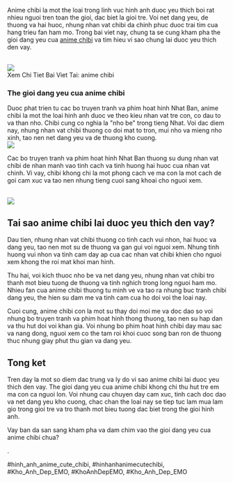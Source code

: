 <p>Anime chibi la mot the loai trong linh vuc hinh anh duoc yeu thich boi rat nhieu nguoi tren toan the gioi, dac biet la gioi tre. Voi net dang yeu, de thuong va hai huoc, nhung nhan vat chibi da chinh phuc duoc trai tim cua hang trieu fan ham mo. Trong bai viet nay, chung ta se cung kham pha the gioi dang yeu cua <a href="https://khoanhdepemo.com/anh-anime-chibi/">anime chibi</a> va tim hieu vi sao chung lai duoc yeu thich den vay.</p><br><img src="https://demoda.vn/wp-content/uploads/2022/01/hinh-anh-chibi-tinh-yeu-ben-xe-dap.jpg"></br>
Xem Chi Tiet Bai Viet Tai: anime chibi<div class="chibi">

<h3>The gioi dang yeu cua anime chibi</h3>
<p>Duoc phat trien tu cac bo truyen tranh va phim hoat hinh Nhat Ban, anime chibi la mot the loai hinh anh duoc ve theo kieu nhan vat tre con, co dau to va than nho. Chibi cung co nghia la "nho be" trong tieng Nhat. Voi dac diem nay, nhung nhan vat chibi thuong co doi mat to tron, mui nho va mieng nho xinh, tao nen net dang yeu va de thuong kho cuong.<br><img src="https://www.invert.vn/media/uploads/uploads/2022/11/03194957-1-anh-cap-doi-yeu-nhau-anime-dang-chibi.jpeg"></br>
<p>Cac bo truyen tranh va phim hoat hinh Nhat Ban thuong su dung nhan vat chibi de nhan manh vao tinh cach va tinh huong hai huoc cua nhan vat chinh. Vi vay, chibi khong chi la mot phong cach ve ma con la mot cach de goi cam xuc va tao nen nhung tieng cuoi sang khoai cho nguoi xem.</p><br><img src="https://img.lovepik.com/element/45017/1402.png_860.png"></br>
</div><h2>Tai sao anime chibi lai duoc yeu thich den vay?</h2><p>Dau tien, nhung nhan vat chibi thuong co tinh cach vui nhon, hai huoc va dang yeu, tao nen mot su de thuong va gan gui voi nguoi xem. Nhung tinh huong vui nhon va tinh cam day ap cua cac nhan vat chibi khien cho nguoi xem khong the roi mat khoi man hinh.<p>Thu hai, voi kich thuoc nho be va net dang yeu, nhung nhan vat chibi tro thanh mot bieu tuong de thuong va tinh nghich trong long nguoi ham mo. Nhieu fan cua anime chibi thuong tu minh ve va tao ra nhung buc tranh chibi dang yeu, the hien su dam me va tinh cam cua ho doi voi the loai nay.</p><p>Cuoi cung, anime chibi con la mot su thay doi moi me va doc dao so voi nhung bo truyen tranh va phim hoat hinh thong thuong, tao nen su hap dan va thu hut doi voi khan gia. Voi nhung bo phim hoat hinh chibi day mau sac va nang dong, nguoi xem co the tam roi khoi cuoc song ban ron de thuong thuc nhung giay phut thu gian va dang yeu.<h2>Tong ket</h2><p>Tren day la mot so diem dac trung va ly do vi sao anime chibi lai duoc yeu thich den vay. The gioi dang yeu cua anime chibi khong chi thu hut tre em ma con ca nguoi lon. Voi nhung cau chuyen day cam xuc, tinh cach doc dao va net dang yeu kho cuong, chac chan the loai nay se tiep tuc lam mua lam gio trong gioi tre va tro thanh mot bieu tuong dac biet trong the gioi hinh anh.</p><p>Vay ban da san sang kham pha va dam chim vao the gioi dang yeu cua anime chibi chua?</p><p>.</p>
#hinh_anh_anime_cute_chibi, #hinhanhanimecutechibi, #Kho_Anh_Dep_EMO, #KhoAnhDepEMO, #Kho_Anh_Dep_EMO
